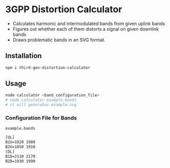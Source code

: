 # 3GPP Distortion Calculator

- Calculates harmonic and intermodulated bands from given uplink bands
- Figures out whether each of them distorts a signal on given downlink bands
- Draws problematic bands in an SVG format.


## Installation

```sh
npm i third-gen-distortion-calculator
```

## Usage

```sh
node calculator <band_configuration_file>
# node calculator example.bands
# it will generates example.svg
```

### Configuration File for Bands

`example.bands`

```txt
[UL]
B1U=1920 1980
B2U=1850 1910
[DL]
B1D=2110 2170
B2D=1930 1990
```
